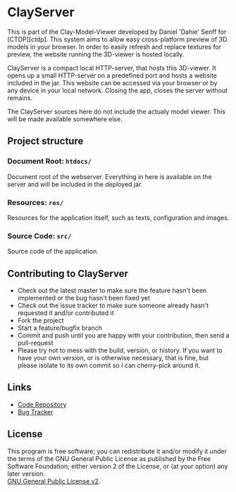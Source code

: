 # ClayServer

This is part of the Clay-Model-Viewer developed by Daniel 'Dahie' Senff for [CTDP][ctdp].
This system aims to allow easy cross-platform preview of 3D models in your browser.
In order to easily refresh and replace textures for preview, the website running
the 3D-viewer is hosted locally. 

ClayServer is a compact local HTTP-server, that hosts this 3D-viewer. 
It opens up a small HTTP-server on a predefined port and hosts a website included in the jar.
This website can be accessed via your browser or by any device in your local network.
Closing the app, closes the server without remains.

The ClayServer sources here do not include the actualy model viewer. This will be
made available somewhere else. 

## Project structure

### Document Root: `htdocs/`

Document root of the webserver. Everything in here is available on the server and 
will be included in the deployed jar.

### Resources: `res/`

Resources for the application itself, such as texts, configuration and images.

### Source Code: `src/`

Source code of the application.

## Contributing to ClayServer
 
* Check out the latest master to make sure the feature hasn't been implemented or the bug hasn't been fixed yet
* Check out the issue tracker to make sure someone already hasn't requested it and/or contributed it
* Fork the project
* Start a feature/bugfix branch
* Commit and push until you are happy with your contribution, then send a pull-request
* Please try not to mess with the build, version, or history. If you want to have your own version, or is otherwise necessary, that is fine, but please isolate to its own commit so I can cherry-pick around it.


## Links
* [Code Repository][github]
* [Bug Tracker][bugtracker]

## License

This program is free software; you can redistribute it and/or modify it under the terms of the GNU General Public License as published by the Free Software Foundation; either version 2 of the License, or (at your option) any later version.  
[GNU General Public License v2][license].


[license]: https://github.com/CTDP/ClayServer/tree/master/LICENSE.md
[github]: https://github.com/CTDP
[bugtracker]: https://github.com/CTDP/ClayServer/issues